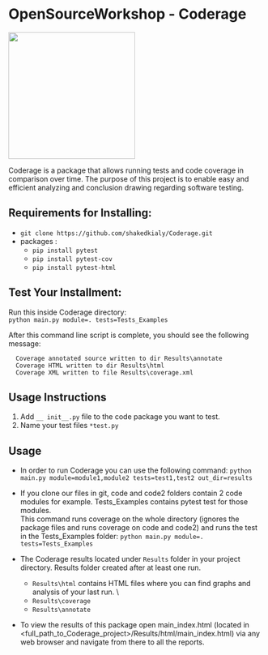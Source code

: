 # OpenSourceWorkshop - Coderage
<img src="https://github.com/shakedkialy/Coderage/blob/main/html_files/logo.png?raw=true" width="250">

Coderage is a package that allows running tests and code coverage in comparison over time.
The purpose of this project is to enable easy and efficient analyzing and conclusion drawing regarding software testing.


## Requirements for Installing:  
- `git clone https://github.com/shakedkialy/Coderage.git`
- packages : 
  - `pip install pytest` 
  - `pip install pytest-cov`
  -  `pip install pytest-html`

## Test Your Installment:
Run this inside Coderage directory:  
`python main.py module=. tests=Tests_Examples`

After this command line script is complete, you should see the following message:

      Coverage annotated source written to dir Results\annotate
      Coverage HTML written to dir Results\html
      Coverage XML written to file Results\coverage.xml

## Usage Instructions
  
1. Add ```__ init__.py``` file to the code package you want to test. 
2. Name your test files ```*test.py``` 

## Usage
* In order to run Coderage you can use the following command:
`python main.py module=module1,module2 tests=test1,test2 out_dir=results`
    
* If you clone our files in git, code and code2 folders contain 2 code modules for example. Tests_Examples contains pytest test for those modules. \
This command runs coverage on the whole directory (ignores the package files and runs coverage on code and code2) and runs the test in the Tests_Examples folder:
```python main.py module=. tests=Tests_Examples```

* The Coderage results located under ```Results``` folder in your project directory. Results folder created after at least one run.
  * ```Results\html``` contains HTML files where you can find graphs and analysis of your last run. \
  * ```Results\coverage```
  * ```Results\annotate```
 
 * To view the results of this package open main_index.html (located in <full_path_to_Coderage_project>/Results/html/main_index.html) via any web browser and navigate from there to all the reports.
